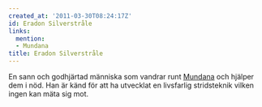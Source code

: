 ```yaml
---
created_at: '2011-03-30T08:24:17Z'
id: Eradon Silverstråle
links:
  mention:
  - Mundana
title: Eradon Silverstråle
---
```


En sann och godhjärtad människa som vandrar runt [Mundana] och hjälper dem i nöd. Han är känd för
att ha utvecklat en livsfarlig stridsteknik vilken ingen kan mäta sig mot.

  [Mundana]: Mundana
